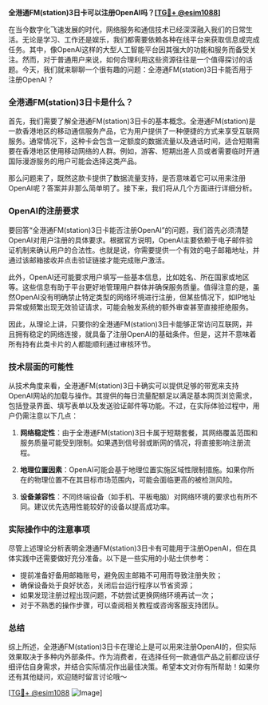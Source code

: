 **全港通FM(station)3日卡可以注册OpenAI吗？[[TG💪+ @esim1088](https://t.me/s/esim1088)]**

在当今数字化飞速发展的时代，网络服务和通信技术已经深深融入我们的日常生活。无论是学习、工作还是娱乐，我们都需要依赖各种在线平台来获取信息或完成任务。其中，像OpenAI这样的大型人工智能平台因其强大的功能和服务而备受关注。然而，对于普通用户来说，如何合理利用这些资源往往是一个值得探讨的话题。今天，我们就来聊聊一个很有趣的问题：全港通FM(station)3日卡能否用于注册OpenAI？

### 全港通FM(station)3日卡是什么？

首先，我们需要了解全港通FM(station)3日卡的基本概念。全港通FM(station)是一款香港地区的移动通信服务产品，它为用户提供了一种便捷的方式来享受互联网服务。通常情况下，这种卡会包含一定额度的数据流量以及通话时间，适合短期需要在香港地区使用移动网络的人群。例如，游客、短期出差人员或者需要临时开通国际漫游服务的用户可能会选择这类产品。

那么问题来了，既然这款卡提供了数据流量支持，是否意味着它可以用来注册OpenAI呢？答案并非那么简单明了。接下来，我们将从几个方面进行详细分析。

### OpenAI的注册要求

要回答“全港通FM(station)3日卡能否注册OpenAI”的问题，我们首先必须清楚OpenAI对用户注册的具体要求。根据官方说明，OpenAI主要依赖于电子邮件验证机制来确认用户的合法性。也就是说，你需要提供一个有效的电子邮箱地址，并通过该邮箱接收并点击验证链接才能完成账户激活。

此外，OpenAI还可能要求用户填写一些基本信息，比如姓名、所在国家或地区等。这些信息有助于平台更好地管理用户群体并确保服务质量。值得注意的是，虽然OpenAI没有明确禁止特定类型的网络环境进行注册，但某些情况下，如IP地址异常或频繁出现无效验证请求，可能会触发系统的额外审查甚至直接拒绝服务。

因此，从理论上讲，只要你的全港通FM(station)3日卡能够正常访问互联网，并且拥有稳定的网络连接，就具备了注册OpenAI的基础条件。但是，这并不意味着所有持有此类卡片的人都能顺利通过审核环节。

### 技术层面的可能性

从技术角度来看，全港通FM(station)3日卡确实可以提供足够的带宽来支持OpenAI网站的加载与操作。其提供的每日流量配额足以满足基本网页浏览需求，包括登录界面、填写表单以及发送验证邮件等功能。不过，在实际体验过程中，用户仍需注意以下几点：

1. **网络稳定性**：由于全港通FM(station)3日卡属于短期套餐，其网络覆盖范围和服务质量可能受到限制。如果遇到信号弱或断网的情况，将直接影响注册流程。
   
2. **地理位置因素**：OpenAI可能会基于地理位置实施区域性限制措施。如果你所在的物理位置不在其目标市场范围内，可能会面临更高的被检测风险。

3. **设备兼容性**：不同终端设备（如手机、平板电脑）对网络环境的要求也有所不同。建议优先选用性能较好的设备以提高成功率。

### 实际操作中的注意事项

尽管上述理论分析表明全港通FM(station)3日卡有可能用于注册OpenAI，但在具体实践中还需要做好充分准备。以下是一些实用的小贴士供参考：

- 提前准备好备用邮箱账号，避免因主邮箱不可用而导致注册失败；
- 确保设备处于良好状态，关闭后台运行程序以节省资源；
- 如果发现注册过程出现问题，不妨尝试更换网络环境再试一次；
- 对于不熟悉的操作步骤，可以查阅相关教程或咨询客服支持团队。

### 总结

综上所述，全港通FM(station)3日卡在理论上是可以用来注册OpenAI的，但实际效果取决于多种内外部条件。作为消费者，在选择任何一款通信产品之前都应该仔细评估自身需求，并结合实际情况作出最佳决策。希望本文对你有所帮助！如果你还有其他疑问，欢迎随时留言讨论哦～ 

[[TG💪+ @esim1088](https://t.me/s/esim1088) ![Image](https://i.postimg.cc/4NQfJmqS/Snipaste-2025-05-13-00-14-12.png)]